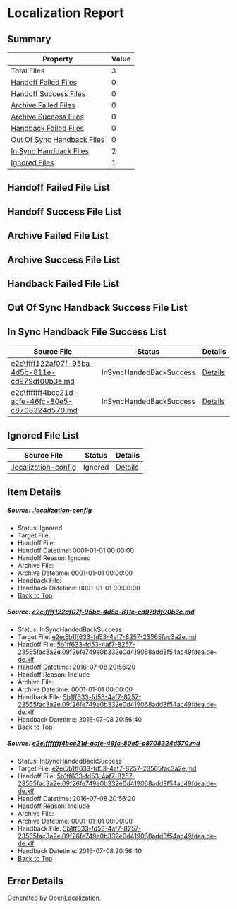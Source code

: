 # <a name='report-top'></a> Localization Report

## Summary
 Property | Value 
 -------- | ----- 
 Total Files | 3
[ Handoff Failed Files ](#handoff-failed-list)| 0
[ Handoff Success Files ](#handoff-success-list)| 0
[ Archive Failed Files ](#archive-failed-list)| 0
[ Archive Success Files ](#archive-success-list)| 0
[ Handback Failed Files ](#handback-failed-list)| 0
[ Out Of Sync Handback Files ](#outofsync-handback-success-list)| 0
[ In Sync Handback Files ](#insync-handback-success-list)| 2
[ Ignored Files ](#ignored-list)| 1

## <a name='handoff-failed-list'></a> Handoff Failed File List

## <a name='handoff-success-list'></a> Handoff Success File List

## <a name='archive-failed-list'></a> Archive Failed File List

## <a name='archive-success-list'></a> Archive Success File List

## <a name='handback-failed-list'></a> Handback Failed File List

## <a name='outofsync-handback-success-list'></a> Out Of Sync Handback Success File List

## <a name='insync-handback-success-list'></a> In Sync Handback File Success List
 Source File | Status | Details 
 ----------- | ------ | ------- 
 [e2e\ffff122af07f-95ba-4d5b-811e-cd979df00b3e.md](https://github.com/OpenLocalizationTestOrg/oltest/blob/e0ed1ac82e2d0e68ff1185cbb7a70915424115ed/e2e/ffff122af07f-95ba-4d5b-811e-cd979df00b3e.md) | InSyncHandedBackSuccess | [Details](#1b3080cc4931a7db8279b2389cfb614e1188103e1)
 [e2e\fffffff4bcc21d-acfe-46fc-80e5-c8708324d570.md](https://github.com/OpenLocalizationTestOrg/oltest/blob/96efa691868af3ee949971fe00d54a7557d73562/e2e/fffffff4bcc21d-acfe-46fc-80e5-c8708324d570.md) | InSyncHandedBackSuccess | [Details](#1b3080cc4931a7db8279b2389cfb614e1188103e2)

## <a name='ignored-list'></a> Ignored File List
 Source File | Status | Details 
 ----------- | ------ | ------- 
 [.localization-config](https://github.com/OpenLocalizationTestOrg/oltest/blob/96efa691868af3ee949971fe00d54a7557d73562/.localization-config) | Ignored | [Details](#3d4f252ac210baf56311d7e97dcc2db10974dbd20)

## Item Details
##### <a name='3d4f252ac210baf56311d7e97dcc2db10974dbd20'></a> Source: [.localization-config](https://github.com/OpenLocalizationTestOrg/oltest/blob/96efa691868af3ee949971fe00d54a7557d73562/.localization-config)
* Status: Ignored
* Target File: 
* Handoff File: 
* Handoff Datetime: 0001-01-01 00:00:00
* Handoff Reason: Ignored
* Archive File: 
* Archive Datetime: 0001-01-01 00:00:00
* Handback File: 
* Handback Datetime: 0001-01-01 00:00:00
* [Back to Top](#report-top)

##### <a name='1b3080cc4931a7db8279b2389cfb614e1188103e1'></a> Source: [e2e\ffff122af07f-95ba-4d5b-811e-cd979df00b3e.md](https://github.com/OpenLocalizationTestOrg/oltest/blob/e0ed1ac82e2d0e68ff1185cbb7a70915424115ed/e2e/ffff122af07f-95ba-4d5b-811e-cd979df00b3e.md)
* Status: InSyncHandedBackSuccess
* Target File: [e2e\5b1ff633-fd53-4af7-8257-23565fac3a2e.md](https://github.com/OpenLocalizationTestOrg/oltest-dede-fly/blob/92898706f77be7f426698c29d7fad34969b27a2c/e2e/5b1ff633-fd53-4af7-8257-23565fac3a2e.md)
* Handoff File: [5b1ff633-fd53-4af7-8257-23565fac3a2e.09f26fe749e0b332e0d419068add3f54ac49fdea.de-de.xlf](https://github.com/OpenLocalizationTestOrg/olhandoff-e2e/blob/fe174a91c8608ce79167a618eae321c9a42bbb98/ol-handoff/OpenLocalizationTestOrg/oltest-dede-fly/ci/ht/5b1ff633-fd53-4af7-8257-23565fac3a2e.09f26fe749e0b332e0d419068add3f54ac49fdea.de-de.xlf)
* Handoff Datetime: 2016-07-08 20:56:20
* Handoff Reason: Include
* Archive File: 
* Archive Datetime: 0001-01-01 00:00:00
* Handback File: [5b1ff633-fd53-4af7-8257-23565fac3a2e.09f26fe749e0b332e0d419068add3f54ac49fdea.de-de.xlf](https://github.com/OpenLocalizationTestOrg/olhandback-e2e/blob/68959670b93e9bb12096b3d21ce921e144feb1c2/ol-handback/OpenLocalizationTestOrg/oltest-dede-fly/ci/ht/5b1ff633-fd53-4af7-8257-23565fac3a2e.09f26fe749e0b332e0d419068add3f54ac49fdea.de-de.xlf)
* Handback Datetime: 2016-07-08 20:56:40
* [Back to Top](#report-top)

##### <a name='1b3080cc4931a7db8279b2389cfb614e1188103e2'></a> Source: [e2e\fffffff4bcc21d-acfe-46fc-80e5-c8708324d570.md](https://github.com/OpenLocalizationTestOrg/oltest/blob/96efa691868af3ee949971fe00d54a7557d73562/e2e/fffffff4bcc21d-acfe-46fc-80e5-c8708324d570.md)
* Status: InSyncHandedBackSuccess
* Target File: [e2e\5b1ff633-fd53-4af7-8257-23565fac3a2e.md](https://github.com/OpenLocalizationTestOrg/oltest-dede-fly/blob/92898706f77be7f426698c29d7fad34969b27a2c/e2e/5b1ff633-fd53-4af7-8257-23565fac3a2e.md)
* Handoff File: [5b1ff633-fd53-4af7-8257-23565fac3a2e.09f26fe749e0b332e0d419068add3f54ac49fdea.de-de.xlf](https://github.com/OpenLocalizationTestOrg/olhandoff-e2e/blob/fe174a91c8608ce79167a618eae321c9a42bbb98/ol-handoff/OpenLocalizationTestOrg/oltest-dede-fly/ci/ht/5b1ff633-fd53-4af7-8257-23565fac3a2e.09f26fe749e0b332e0d419068add3f54ac49fdea.de-de.xlf)
* Handoff Datetime: 2016-07-08 20:56:20
* Handoff Reason: Include
* Archive File: 
* Archive Datetime: 0001-01-01 00:00:00
* Handback File: [5b1ff633-fd53-4af7-8257-23565fac3a2e.09f26fe749e0b332e0d419068add3f54ac49fdea.de-de.xlf](https://github.com/OpenLocalizationTestOrg/olhandback-e2e/blob/68959670b93e9bb12096b3d21ce921e144feb1c2/ol-handback/OpenLocalizationTestOrg/oltest-dede-fly/ci/ht/5b1ff633-fd53-4af7-8257-23565fac3a2e.09f26fe749e0b332e0d419068add3f54ac49fdea.de-de.xlf)
* Handback Datetime: 2016-07-08 20:56:40
* [Back to Top](#report-top)


## Error Details

Generated by OpenLocalization.
